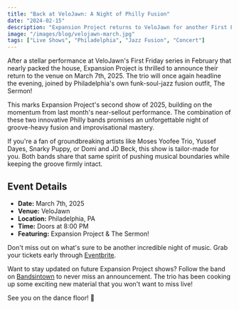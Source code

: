 ```yaml
---
title: "Back at VeloJawn: A Night of Philly Fusion"
date: "2024-02-15"
description: "Expansion Project returns to VeloJawn for another First Friday showcase alongside The Sermon!"
image: "/images/blog/velojawn-march.jpg"
tags: ["Live Shows", "Philadelphia", "Jazz Fusion", "Concert"]
---
```


After a stellar performance at VeloJawn's First Friday series in February that nearly packed the house, Expansion Project is thrilled to announce their return to the venue on March 7th, 2025. The trio will once again headline the evening, joined by Philadelphia's own funk-soul-jazz fusion outfit, The Sermon!

This marks Expansion Project's second show of 2025, building on the momentum from last month's near-sellout performance. The combination of these two innovative Philly bands promises an unforgettable night of groove-heavy fusion and improvisational mastery.

If you're a fan of groundbreaking artists like Moses Yoofee Trio, Yussef Dayes, Snarky Puppy, or Domi and JD Beck, this show is tailor-made for you. Both bands share that same spirit of pushing musical boundaries while keeping the groove firmly intact.

## Event Details
- **Date:** March 7th, 2025
- **Venue:** VeloJawn
- **Location:** Philadelphia, PA
- **Time:** Doors at 8:00 PM
- **Featuring:** Expansion Project & The Sermon!

Don't miss out on what's sure to be another incredible night of music. Grab your tickets early through [Eventbrite](https://www.eventbrite.com/e/first-fridays-tickets-1256847327189).

Want to stay updated on future Expansion Project shows? Follow the band on [Bandsintown](https://www.bandsintown.com/a/15563537-expansion-project?came_from=257&utm_medium=web&utm_source=home&utm_campaign=search_bar) to never miss an announcement. The trio has been cooking up some exciting new material that you won't want to miss live!

See you on the dance floor! 🎵 